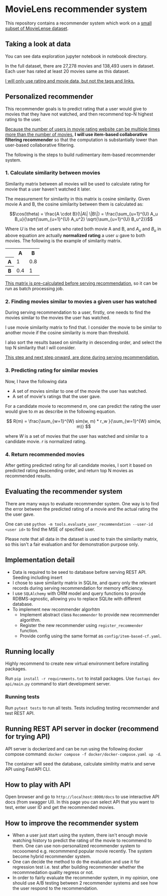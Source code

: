 # MovieLens recommender system
This repository contains a recommender system which work on a [small subset of MovieLense dataset](https://github.com/lukkiddd-tdg/movielens-small).
## Taking a look at data
You can see data exploration jupyter notebook in notebook directory.

In the full dataset, there are 27,278 movies and 138,493 users in dataset. Each user has rated at least 20 movies same as this dataset.

<u>I will only use rating and movie data, but not the tags and links.</u>
## Personalized recommender
This recommender goals is to predict rating that a user would give to movies that they have not watched, and then recommend top-N highest rating to the user.

<u>Because the number of users in movie rating website can be multiple times more than the number of movies</u>, **I will use item-based collaborative filtering recommender** so that the computation is substantially lower than user-based collaborative filtering.

The following is the steps to build rudimentary item-based recommender system.
### 1. Calculate similarity between movies
Similarity matrix between all movies will be used to calculate rating for movie that a user haven't watched it later.

The measurement for similarity in this matrix is cosine similarity. Given movie A and B, the cosine similarity between them is calculated as:

$$\cos(\theta) = \frac{A \cdot B}{\|A\| \|B\|} = \frac{\sum_{u=1}^{U} A_u B_u}{\sqrt{\sum_{u=1}^{U} A_u^2} \sqrt{\sum_{u=1}^{U} B_u^2}}$$

Where $U$ is the set of users who rated both movie A and B, and $A_u$ and $B_u$ in above equation are actually **normalized rating** a user $u$ gave to both movies.
The following is the example of similarity matrix.

<table>
  <tr>
    <th></th>
    <th>A</th>
    <th>B</th>
  </tr>
  <tr>
    <th>A</th>
    <td>1</td>
    <td>0.8</td>
  </tr>
  <tr>
    <th>B</th>
    <td>0.4</td>
    <td>1</td>
  </tr>
</table>

<u>This matrix is pre-calculated before serving recommendation</u>, so it can be run as batch processing job.

### 2. Finding movies similar to movies a given user has watched
During serving recommendation to a user, firstly, one needs to find the movies similar to the movies the user has watched.

I use movie similarity matrix to find that. I consider the movie to be similar to another movie if the cosine similarity is more than threshold.

I also sort the results based on similarity in descending order, and select the top N similarity that I will consider.

<u>This step and next step onward, are done during serving recommendation.</u>
### 3. Predicting rating for similar movies
Now, I have the following data
- A set of movies similar to one of the movie the user has watched.
- A set of movie's ratings that the user gave.

For a candidate movie to recommend $m$, one can predict the rating the user would give to $m$ as describe in the following equation.

$$ R(m) = \frac{\sum_{w=1}^{W} sim(w, m) * r_w }{\sum_{w=1}^{W} sim(w, m)} $$

where $W$ is a set of movies that the user has watched and similar to a candidate movie. $r$ is normalized rating.

### 4. Return recommended movies
After getting predicted rating for all candidate movies, I sort it based on predicted rating descending order, and return top N movies as recommended results.

## Evaluating the recommender system
There are many ways to evaluate recommender system. One way is to find the error between the predicted rating of a movie and the actual rating the the user gave.

One can use `python -m tools.evaluate_user_recommendation --user-id <user id>` to find the MSE of specified user.

Please note that all data in the dataset is used to train the similarity matrix, so this isn't a fair evaluation and for demonstration purpose only.

## Implementation detail
- Data is required to be seed to database before serving REST API. Seeding including insert 
- I chose to save similarity matrix in SQLite, and query only the relevant records during serving recommendation for memory efficiency.
- I use `SQLAlchemy` with ORM model and query functions to provide RDBMS-agnostic, allowing you to replace SQLite with different database.
- To implement new recommender algorhtm
    - Implement abstract class `Recommender` to provide new recommender algorithm.
    - Register the new recommender using `register_recommender` function.
    - Provide config using the same format as `config/item-based-cf.yaml`.

## Running locally
Highly recommend to create new virtual environment before installing packages.

Run `pip install -r requirements.txt` to install packages. Use `fastapi dev api/main.py` command to start development server.

### Running tests
Run `pytest tests` to run all tests. Tests including testing recommender and test REST API.

## Running REST API server in docker (recommend for trying API)
API server is dockerized and can be run using the following docker compose command: `docker compose -f docker/docker-compose.yaml up -d`.

The container will seed the database, calculate similrity matrix and serve API using FastAPI CLI.

## How to play with API
Open browser and go to `http://localhost:8000/docs` to use interactive API docs (from swagger UI).
In this page you can select API that you want to test, enter user ID and get the recommended movies.

## How to improve the recommender system
- When a user just start using the system, there isn't enough movie watching history to predict the rating of the movie to recommend to them. One can use non-personalized recommender system to recooomend e.g. recommmend popular movie recently. The system become hybrid recommender system.
- One can decide the method to do the evaluation and use it for regression test i.e. test after building recommender whether the recommnedation quality regress or not.
- In order to fairly evaluate the recommender system, in my opinion, one should use A/B testing between 2 recommender systems and see how the user respond to the recommendation.
